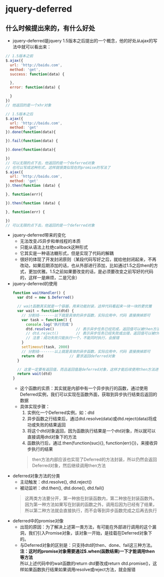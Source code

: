 # jquery-deferred
## 什么时候提出来的，有什么好处
  + jquery-deferred是jquery 1.5版本之后提出的一个概念，他的好处从ajax的写法中就可以看出来：
  ```js
  // 1.5版本之前
  $.ajax({
    url: 'http://baidu.com',
    method: 'get',
    success: function(data) {

    },
    error: function(data) {

    }
  })
  // 他返回的是一个xhr对象

  // 1.5版本之后
  $.ajax({
    url: 'http://baidu.com',
    method: 'get'
  }).done(function(data){

  }).fail(function(data) {

  }).done(function(data){

  })
  // 可以无限的点下去，他返回的是一个deferred对象
  // 也可以写成这种形式，这样就很类似现在的promise的写法了
  $.ajax({
    url: 'http://baidu.com',
    method: 'get'
  }).then(function (data) {

  }, function(err){

  }).then(function (data) {

  }, function(err) {

  })
  // 可以无限的点下去，他返回的是一个deferred对象
  ```
  + jquery-deferred带来的变化
    + 无法改变JS异步和单线程的本质
    + 只能从语法上杜绝callback这种形式
    + 它其实是一种语法糖形式，但是实现了代码的解耦
    + 很好的体现了开发封闭原则（某段代码写好之后，就给他封闭起来，不再改动，如果后期添加的话，也从外部进行添加，比如通过1.5之后then的方式，更加优雅。1.5之前如果要改变的话，是必须要改变之前写好的代码的，这样一是麻烦，二是冗余）
  + jquery-deferred的使用
    ```js
    function waitHandler() {
      var dtd = new $.Deferred()

      // wait函数其实就是一个容器，用来功能封装，这样代码看起来一块一块的更优雅
      var wait = function(dtd) {
        // 分割线-------以下就是具体的异步函数，实际应用中，代码 直接换掉即可
        var task = function() {
          console.log('执行完成')
          dtd.resolve()          // 表示异步任务已经完成，返回值可以被then方法中的成功的回调函数捕捉到
          // dtd.reject()        // 表示异步任务已经失败或出错，返回值可以被then方法中的失败的回调函数捕捉到
          // 注意：成功失败只能执行一个，不能同时执行，会报错
        }
        setTimeout(task, 2000)
        // 分割线-------以上就是具体的异步函数，实际应用中，代码 直接换掉即可
        return dtd            // 要求返回deferred对象
      }

      // 这里一定要有返回值，而且返回值是deferred对象，这样才能后续使用then方法进行链式调用
      return wait(dtd)
    }
    ```
    + 这个函数的实质：其实就是内部中有一个异步执行的函数，通过使用Deferred实例，我们可以实现在函数外面，获取到异步执行结束后返回的数据
    + 具体实现步骤：
      1. 实例化一个Deferred实例，如：dtd
      2. 异步函数之行结束后，通过dtd.resolve(data)或dtd.reject(data)将成功或失败的结果返回
      3. 将这个dtd对象返回，因为函数执行结果是一个dtd对象，所以就可以直接调用dtd对象下的方法
      4. 函数执行后，通过.then(function(suc){}, function(err){})，来接收异步执行的结果
      > then方法内部应该也实现了Deferred的方法封装，所以仍然会返回Deferred对象，然后继续调用then方法
  + deferred对象方法的分类
    + 主动触发：dtd.resolve(), dtd.reject()
    + 被动监听：dtd.then(), dtd.done(), dtd.fail()
    > 这两类方法要分开，第一种放在封装函数内，第二种放在封装函数外。因为第一种方法如果写在封装的函数之外，调用后因为已经有了结果，所以第二种方法就会直接执行，而不会等到异步函数完成之后再去执行
  + deferred中的promise对像
    + 出现的原因：为了解决上述第一类方法，有可能在外部进行调用的这个漏洞，我们引入Promise对象，该对象一开始，是挂载在Deferred对象下的。
    + 与Deferred对象的区别是：只支持dtd的then、done、fail这三种方法。**注：这时的promise对象需要通过$.when(函数结果)一下才能调用then等方法**<br>
    所以上述代码中的wait函数的return dtd要改成return dtd.promise()，这样如果函数执行结果如果调用resolve或reject方法，就会报错